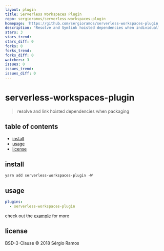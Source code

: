 ```yaml
---
layout: plugin
title: Serverless Workspaces Plugin
repo: sergioramos/serverless-workspaces-plugin
homepage: 'https://github.com/sergioramos/serverless-workspaces-plugin'
description: 'Resolve and Symlink hoisted dependencies when individually packaging each function'
stars: 3
stars_trend: 
stars_diff: 0
forks: 0
forks_trend: 
forks_diff: 0
watchers: 3
issues: 0
issues_trend: 
issues_diff: 0
---
```



# serverless-workspaces-plugin

> resolve and link hoisted dependencies when packaging

## table of contents

- [install](#install)
- [usage](#usage)
- [license](#license)

## install

```
yarn add serverless-workspaces-plugin -W
```

## usage

```yaml
plugins:
  - serverless-workspaces-plugin
```

check out the [example](/example) for more

## license

BSD-3-Clause © 2018 Sérgio Ramos
